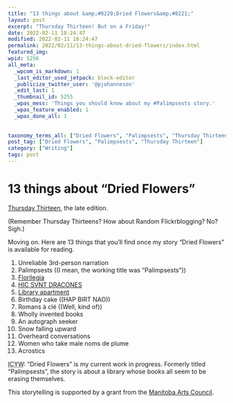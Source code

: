 ```yaml
---
title: "13 things about &amp;#8220;Dried Flowers&amp;#8221;"
layout: post
excerpt: "Thursday Thirteen! But on a Friday!"
date: 2022-02-11 18:24:47
modified: 2022-02-11 18:24:47
permalink: 2022/02/11/13-things-about-dried-flowers/index.html
featured_img: 
wpid: 5256
all_meta: 
  _wpcom_is_markdown: 1
  _last_editor_used_jetpack: block-editor
  _publicize_twitter_user: '@pjohanneson'
  _edit_last: 1
  _thumbnail_id: 5255
  _wpas_mess: 'Things you should know about my #Palimpsests story.'
  _wpas_feature_enabled: 1
  _wpas_done_all: 1
  
  
taxonomy_terms_all: ["Dried Flowers", "Palimpsests", "Thursday Thirteen", "Writing"]
post_tag: ["Dried Flowers", "Palimpsests", "Thursday Thirteen"]
category: ["Writing"]
tags: post
---
```


# 13 things about &#8220;Dried Flowers&#8221;

[Thursday Thirteen](http://newthursday13.blogspot.com/), the late edition.

(Remember Thursday Thirteens? How about Random Flickrblogging? No? Sigh.)

Moving on. Here are 13 things that you’ll find once my story “Dried Flowers” is available for reading.

1. Unreliable 3rd-person narration
2. Palimpsests ((I mean, the working title was “Palimpsests”))
3. [Florilegia](https://www.dictionary.com/browse/florilegium)
4. [HIC SVNT DRACONES](https://en.wikipedia.org/wiki/Here_be_dragons)
5. [Library apartment](https://www.atlasobscura.com/articles/inside-the-new-york-public-librarys-last-secret-apartments)
6. Birthday cake ((HAP BIRT NAO))
7. Romans à clé ((Well, kind of))
8. Wholly invented books
9. An autograph seeker
10. Snow falling upward
11. Overheard conversations
12. Women who take male noms de plume
13. Acrostics

<abbr title="In Case You're Wondering">ICYW</abbr>: “Dried Flowers” is my current work in progress. Formerly titled “Palimpsests”, the story is about a library whose books all seem to be erasing themselves.

This storytelling is supported by a grant from the [Manitoba Arts Council](https://artscouncil.mb.ca/).